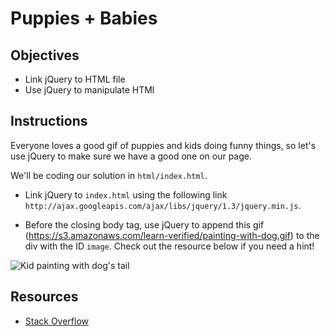 # Puppies + Babies

## Objectives
+ Link jQuery to HTML file
+ Use jQuery to manipulate HTMl

## Instructions
Everyone loves a good gif of puppies and kids doing funny things, so let's use jQuery to make sure we have a good one on our page.

We'll be coding our solution in `html/index.html`.

+ Link jQuery to `index.html` using the following link `http://ajax.googleapis.com/ajax/libs/jquery/1.3/jquery.min.js`.

+ Before the closing body tag, use jQuery to append this gif (https://s3.amazonaws.com/learn-verified/painting-with-dog.gif) to the div with the ID `image`. Check out the resource below if you need a hint!

![Kid painting with dog's tail](https://s3.amazonaws.com/learn-verified/painting-with-dog.gif)

## Resources
+ [Stack Overflow](http://stackoverflow.com/questions/941206/jquery-add-image-inside-of-div-tag)
